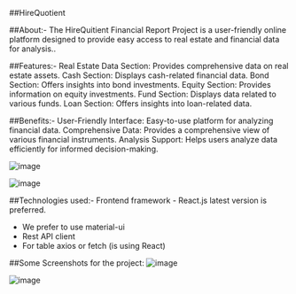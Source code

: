 ##HireQuotient

##About:-
The HireQuitient Financial Report Project is a user-friendly online platform designed to provide easy access to real estate and financial data for analysis..

##Features:-
Real Estate Data Section: Provides comprehensive data on real estate assets.
Cash Section: Displays cash-related financial data.
Bond Section: Offers insights into bond investments.
Equity Section: Provides information on equity investments.
Fund Section: Displays data related to various funds.
Loan Section: Offers insights into loan-related data.

##Benefits:-
User-Friendly Interface: Easy-to-use platform for analyzing financial data.
Comprehensive Data: Provides a comprehensive view of various financial instruments.
Analysis Support: Helps users analyze data efficiently for informed decision-making.

![image](https://github.com/Rishang-yadav/HireQuotient/assets/122287155/a3c0aac9-cc59-4d0b-b0e4-dd30c2c0ebdb)

![image](https://github.com/Rishang-yadav/HireQuotient/assets/122287155/9612ccf0-afaf-4f7d-85cd-078b3f5d466a)

##Technologies used:-
Frontend framework - React.js latest version is preferred.
- We prefer to use material-ui
- Rest API client
- For table axios or fetch (is using React)

##Some Screenshots for the project:
![image](https://github.com/Rishang-yadav/HireQuotient/assets/122287155/8caad1e5-7bc3-44a9-abca-10d59bf612d1)

![image](https://github.com/Rishang-yadav/HireQuotient/assets/122287155/37d0d0d7-eb01-44cb-962c-a7a720c741e6)



